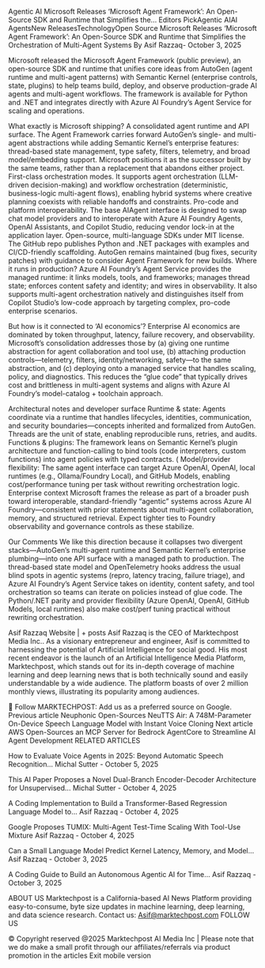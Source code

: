 



  Agentic AI  Microsoft Releases ‘Microsoft Agent Framework’: An Open-Source SDK and Runtime that Simplifies the...
Editors PickAgentic AIAI AgentsNew ReleasesTechnologyOpen Source
Microsoft Releases ‘Microsoft Agent Framework’: An Open-Source SDK and Runtime that Simplifies the Orchestration of Multi-Agent Systems
By Asif Razzaq- October 3, 2025


Microsoft released the Microsoft Agent Framework (public preview), an open-source SDK and runtime that unifies core ideas from AutoGen (agent runtime and multi-agent patterns) with Semantic Kernel (enterprise controls, state, plugins) to help teams build, deploy, and observe production-grade AI agents and multi-agent workflows. The framework is available for Python and .NET and integrates directly with Azure AI Foundry’s Agent Service for scaling and operations.

What exactly is Microsoft shipping?
A consolidated agent runtime and API surface. The Agent Framework carries forward AutoGen’s single- and multi-agent abstractions while adding Semantic Kernel’s enterprise features: thread-based state management, type safety, filters, telemetry, and broad model/embedding support. Microsoft positions it as the successor built by the same teams, rather than a replacement that abandons either project.
First-class orchestration modes. It supports agent orchestration (LLM-driven decision-making) and workflow orchestration (deterministic, business-logic multi-agent flows), enabling hybrid systems where creative planning coexists with reliable handoffs and constraints.
Pro-code and platform interoperability. The base AIAgent interface is designed to swap chat model providers and to interoperate with Azure AI Foundry Agents, OpenAI Assistants, and Copilot Studio, reducing vendor lock-in at the application layer.
Open-source, multi-language SDKs under MIT license. The GitHub repo publishes Python and .NET packages with examples and CI/CD-friendly scaffolding. AutoGen remains maintained (bug fixes, security patches) with guidance to consider Agent Framework for new builds.
Where it runs in production?
Azure AI Foundry’s Agent Service provides the managed runtime: it links models, tools, and frameworks; manages thread state; enforces content safety and identity; and wires in observability. It also supports multi-agent orchestration natively and distinguishes itself from Copilot Studio’s low-code approach by targeting complex, pro-code enterprise scenarios.

But how is it connected to ‘AI economics’?
Enterprise AI economics are dominated by token throughput, latency, failure recovery, and observability. Microsoft’s consolidation addresses those by (a) giving one runtime abstraction for agent collaboration and tool use, (b) attaching production controls—telemetry, filters, identity/networking, safety—to the same abstraction, and (c) deploying onto a managed service that handles scaling, policy, and diagnostics. This reduces the “glue code” that typically drives cost and brittleness in multi-agent systems and aligns with Azure AI Foundry’s model-catalog + toolchain approach.

Architectural notes and developer surface
Runtime & state: Agents coordinate via a runtime that handles lifecycles, identities, communication, and security boundaries—concepts inherited and formalized from AutoGen. Threads are the unit of state, enabling reproducible runs, retries, and audits.
Functions & plugins: The framework leans on Semantic Kernel’s plugin architecture and function-calling to bind tools (code interpreters, custom functions) into agent policies with typed contracts. (
Model/provider flexibility: The same agent interface can target Azure OpenAI, OpenAI, local runtimes (e.g., Ollama/Foundry Local), and GitHub Models, enabling cost/performance tuning per task without rewriting orchestration logic.
Enterprise context
Microsoft frames the release as part of a broader push toward interoperable, standard-friendly “agentic” systems across Azure AI Foundry—consistent with prior statements about multi-agent collaboration, memory, and structured retrieval. Expect tighter ties to Foundry observability and governance controls as these stabilize.

Our Comments
We like this direction because it collapses two divergent stacks—AutoGen’s multi-agent runtime and Semantic Kernel’s enterprise plumbing—into one API surface with a managed path to production. The thread-based state model and OpenTelemetry hooks address the usual blind spots in agentic systems (repro, latency tracing, failure triage), and Azure AI Foundry’s Agent Service takes on identity, content safety, and tool orchestration so teams can iterate on policies instead of glue code. The Python/.NET parity and provider flexibility (Azure OpenAI, OpenAI, GitHub Models, local runtimes) also make cost/perf tuning practical without rewriting orchestration.


Asif Razzaq
Website |  + posts
Asif Razzaq is the CEO of Marktechpost Media Inc.. As a visionary entrepreneur and engineer, Asif is committed to harnessing the potential of Artificial Intelligence for social good. His most recent endeavor is the launch of an Artificial Intelligence Media Platform, Marktechpost, which stands out for its in-depth coverage of machine learning and deep learning news that is both technically sound and easily understandable by a wide audience. The platform boasts of over 2 million monthly views, illustrating its popularity among audiences.

🙌 Follow MARKTECHPOST: Add us as a preferred source on Google.
Previous article
Neuphonic Open-Sources NeuTTS Air: A 748M-Parameter On-Device Speech Language Model with Instant Voice Cloning
Next article
AWS Open-Sources an MCP Server for Bedrock AgentCore to Streamline AI Agent Development
RELATED ARTICLES

How to Evaluate Voice Agents in 2025: Beyond Automatic Speech Recognition...
Michal Sutter - October 5, 2025

This AI Paper Proposes a Novel Dual-Branch Encoder-Decoder Architecture for Unsupervised...
Michal Sutter - October 4, 2025

A Coding Implementation to Build a Transformer-Based Regression Language Model to...
Asif Razzaq - October 4, 2025

Google Proposes TUMIX: Multi-Agent Test-Time Scaling With Tool-Use Mixture
Asif Razzaq - October 4, 2025

Can a Small Language Model Predict Kernel Latency, Memory, and Model...
Asif Razzaq - October 3, 2025

A Coding Guide to Build an Autonomous Agentic AI for Time...
Asif Razzaq - October 3, 2025


ABOUT US
Marktechpost is a California-based AI News Platform providing easy-to-consume, byte size updates in machine learning, deep learning, and data science research.
Contact us: Asif@marktechpost.com
FOLLOW US
   
© Copyright reserved @2025 Marktechpost AI Media Inc | Please note that we do make a small profit through our affiliates/referrals via product promotion in the articles
Exit mobile version